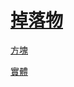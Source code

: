# [掉落物](/zh_tw/loot_table/README.md)

[方塊](/zh_tw/loot_table/blocks/README.md)

[實體](/zh_tw/loot_table/entities/README.md)


